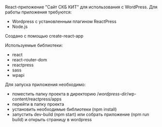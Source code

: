 React-приложение "Сайт СКБ КИТ" для использования с WordPress.
Для работы приложения требуются:
- Wordpress с установленным плагином ReactPress
- Node.js

Создано с помощью create-react-app

Используемые библиотеки:
- react
- react-router-dom
- reactpress
- sass
- wpapi

Для запуска приложения необходимо:
- поместить папку проекта в директорию /*wordpress-dir*/wp-content/reactpress/apps
- перейти в папку проекта
- установить необходимые библиотеки (npm install)
- запустить dev-build (npm start) или собрать приложение (npm run build) и открыть страницу в wordpress
